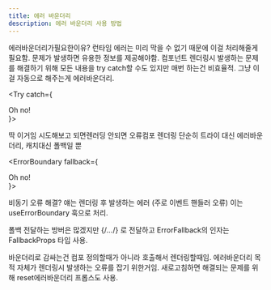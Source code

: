 ```yaml
---
title: 에러 바운더리
description: 에러 바운더리 사용 방법
---
```


에러바운더리가필요한이유?
런타임 에러는 미리 막을 수 없기 때문에 이걸 처리해줄게 필요함. 문제가 발생하면 유용한 정보를  제공해야함.
컴포넌트 렌더링시 발생하는 문제를 해결하기 위해 모든 내용을 try catch할 수도 있지만 매번 하는건 비효율적.
그냥 이걸 자동으로 해주는게 에러바운더리.

<Try catch={<div>Oh no!</div>}>
	<App />
</Try>

딱 이거임 시도해보고 되면렌러딩 안되면 오류컴포 렌더링
단순히 트라이 대신 에러바운더리, 캐치대신 폴백일 뿐

<ErrorBoundary fallback={<div>Oh no!</div>}>
	<App />
</ErrorBoundary>

비동기 오류 해결?
얘는 렌더링 후 발생하는 에러 (주로 이벤트 핸들러 오류)
이는 useErrorBoundary 훅으로 처리.

폴백 전달하는 방버은 많겠지만
<ErrorBoundary FallbackComponent={ErrorFallback}>{/*...*/}</ErrorBoundary>
로 전달하고
ErrorFallback의 인자는 FallbackProps 타입 사용.

바운더리로 감싸는건 컴포 정의할때가 아니라 호출해서 렌더링할때임. 에러바운더리 목적 자체가 렌더링시 발생하는 오류를 잡기 위한거임.
새로고침하면 해결되는 문제를 위해 reset에러바운더리 프롭스도 사용.
